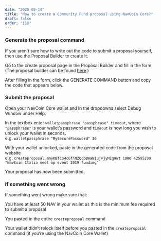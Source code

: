 ```yaml
---
date: "2020-09-14"
title: "How to create a Community Fund proposal using NavCoin Core?"
draft: false
order: "110"
---
```


### Generate the proposal command

If you aren't sure how to write out the code to submit a proposal yourself, then use the Proposal Builder to create it.

Go to the create proposal page in the Proposal Builder and fill in the form (The proposal builder can be found [here](https://nav-proposal-creator.netlify.com/) )

After filling in the form, click the GENERATE COMMAND button and copy the code that appears below.

### Submit the proposal

Open your NavCoin Core wallet and in the dropdowns select Debug Window under Help.

In the textbox enter `walletpassphrase "passphrase" timeout`, where `"passphrase"` is your wallet’s password and `timeout` is how long you wish to unlock your wallet in seconds.  
e.g. `walletpassphrase "MySecurePassword" 30`

With your wallet unlocked, paste in the generated code from the proposal website  
e.g. `createproposal mnyKBfcG4cGfhNZQqbBAaN1ujvjyMEg9wt 1000 42595200 "NavCoin Italia meet up event 2019 funding"`

Your proposal has now been submitted.


### If something went wrong

If something went wrong make sure that:  

You have at least 50 NAV in your wallet as this is the minimum fee required to submit a proposal

You pasted in the entire `createproposal` command

Your wallet didn’t relock itself before you pasted in the `createproposal` command (if you’re using the NavCoin Core Wallet)

